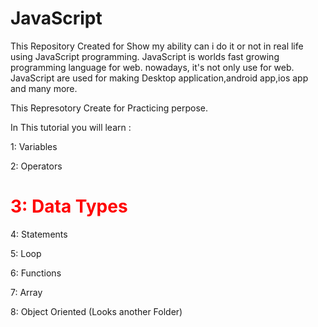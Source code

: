 # JavaScript
This Repository Created for Show my ability can i do it or not in real life using JavaScript programming. JavaScript is worlds fast growing programming language for web. nowadays, it's not only use for web. JavaScript are used for making Desktop application,android app,ios app and many more. 

This Represotory Create for Practicing perpose.

In This tutorial you will learn : 

1: Variables

2: Operators

<h1 style="color:red">3: Data Types</h1>

4: Statements

5: Loop

6: Functions

7: Array

8: Object Oriented (Looks another Folder)
